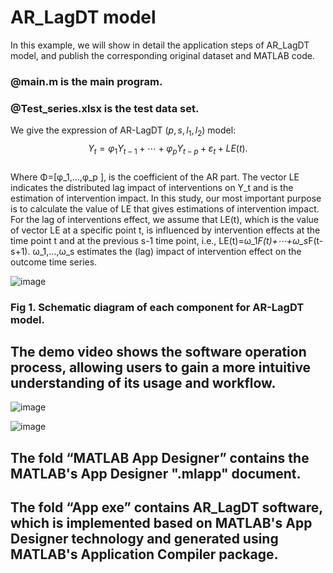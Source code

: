 # AR_LagDT model

In this example, we will show in detail the application steps of AR_LagDT model, and publish the corresponding original dataset and MATLAB code.

### @main.m is the main program.

### @Test_series.xlsx is the test data set.


We give the expression of AR-LagDT $\left(p, s, l_{1}, l_{2}\right)$ model:
                                                         $$Y_{t}=\varphi_{1} Y_{t-1}+\cdots+\varphi_{p} Y_{t-p}+\varepsilon_{t}+L E(t).$$                          
Where Φ=[φ_1,…,φ_p ], is the coefficient of the AR part. The vector LE indicates the distributed lag impact of interventions on Y_t and is the estimation of intervention impact. In this study, our most important purpose is to calculate the value of LE that gives estimations of intervention impact. For the lag of interventions effect, we assume that LE(t), which is the value of vector LE at a specific point t, is influenced by intervention effects at the time point t and at the previous s-1 time point, i.e., LE(t)=ω_1*F(t)+⋯+ω_s*F(t-s+1).  ω_1,…,ω_s estimates the (lag) impact of intervention effect on the outcome time series. 

![image](https://github.com/user-attachments/assets/21975129-11a8-4dda-a8a0-53cfe02c8168)
### Fig 1. Schematic diagram of each component for AR-LagDT model.

## The demo video shows the software operation process, allowing users to gain a more intuitive understanding of its usage and workflow.

![image](https://github.com/user-attachments/assets/dd34bfb8-362f-4b7f-a3f4-ad13d82acf59)

![image](https://github.com/user-attachments/assets/fbd4323e-212d-4607-860e-e9c74e4b3845)

## The fold “MATLAB App Designer” contains the MATLAB's App Designer ".mlapp" document.
## The fold “App exe” contains AR_LagDT software, which is implemented based on MATLAB's App Designer technology and generated using MATLAB's Application Compiler package.
